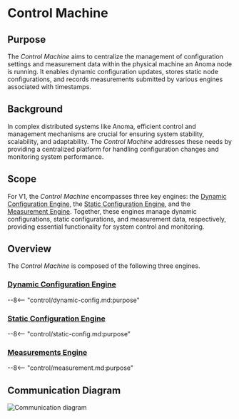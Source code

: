 # Control Machine

## Purpose
The *Control Machine* aims to centralize the management of configuration settings and measurement data within the
physical machine an Anoma node is running.
It enables dynamic configuration updates,
stores static node configurations,
and records measurements submitted by various engines associated with timestamps.

## Background
In complex distributed systems like Anoma, efficient control and management mechanisms are crucial for ensuring
system stability, scalability, and adaptability.
The *Control Machine* addresses these needs by providing a centralized platform for handling configuration changes and monitoring system performance.

## Scope
For V1, the *Control Machine* encompasses three key engines:
the [Dynamic Configuration Engine](control/dynamic-config.md), the [Static Configuration Engine](control/static-config.md), and the [Measurement Engine](control/measurement.md).
Together, these engines manage dynamic configurations, static configurations, and measurement data, respectively,
providing essential functionality for system control and monitoring.


## Overview
The *Control Machine* is composed of the following three engines.

### [Dynamic Configuration Engine](control/dynamic-config.md#purpose)

--8<-- "control/dynamic-config.md:purpose"

### [Static Configuration Engine](control/static-config.md#purpose)

--8<-- "control/static-config.md:purpose"

### [Measurements Engine](control/measurement.md#purpose)

--8<-- "control/measurement.md:purpose"


## Communication Diagram

![Communication diagram](communication-diagram-control-machine.svg)
